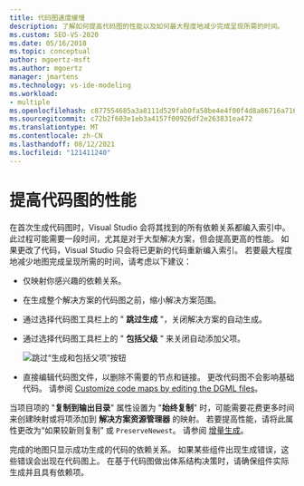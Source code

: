 ```yaml
---
title: 代码图速度缓慢
description: 了解如何提高代码图的性能以及如何最大程度地减少完成呈现所需的时间。
ms.custom: SEO-VS-2020
ms.date: 05/16/2018
ms.topic: conceptual
author: mgoertz-msft
ms.author: mgoertz
manager: jmartens
ms.technology: vs-ide-modeling
ms.workload:
- multiple
ms.openlocfilehash: c877554685a3a8111d529fab0fa58be4e4f00f4d8a86716a716391cbc97ac55e
ms.sourcegitcommit: c72b2f603e1eb3a4157f00926df2e263831ea472
ms.translationtype: MT
ms.contentlocale: zh-CN
ms.lasthandoff: 08/12/2021
ms.locfileid: "121411240"
---
```

# <a name="improve-performance-for-code-maps"></a>提高代码图的性能

在首次生成代码图时，Visual Studio 会将其找到的所有依赖关系都编入索引中。 此过程可能需要一段时间，尤其是对于大型解决方案，但会提高更高的性能。 如果更改了代码，Visual Studio 只会将已更新的代码重新编入索引。 若要最大程度地减少地图完成呈现所需的时间，请考虑以下建议：

- 仅映射你感兴趣的依赖关系。

- 在生成整个解决方案的代码图之前，缩小解决方案范围。

- 通过选择代码图工具栏上的 " **跳过生成** "，关闭解决方案的自动生成。

- 通过选择代码图工具栏上的 " **包括父级** " 来关闭自动添加父项。

   ![跳过“生成和包括父项”按钮](../modeling/media/codemapsfilterskipbuildicons.png)

- 直接编辑代码图文件，以删除不需要的节点和链接。 更改代码图不会影响基础代码。 请参阅 [Customize code maps by editing the DGML files](../modeling/customize-code-maps-by-editing-the-dgml-files.md)。

当项目项的 "**复制到输出目录**" 属性设置为 "**始终复制**" 时，可能需要花费更多时间来创建映射或将项添加到 **解决方案资源管理器** 的映射。 若要提高性能，请将此属性更改为“如果较新则复制”  或 `PreserveNewest`。 请参阅 [增量生成](../msbuild/incremental-builds.md)。

完成的地图只显示成功生成的代码的依赖关系。 如果某些组件出现生成错误，这些错误会出现在代码图上。 在基于代码图做出体系结构决策时，请确保组件实际生成并且具有依赖项。
